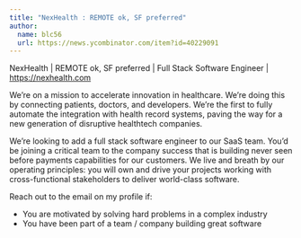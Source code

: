 ```yaml
---
title: "NexHealth : REMOTE ok, SF preferred"
author:
  name: blc56
  url: https://news.ycombinator.com/item?id=40229091
---
```

NexHealth | REMOTE ok, SF preferred | Full Stack Software Engineer | <a href="https:&#x2F;&#x2F;nexhealth.com" rel="nofollow">https:&#x2F;&#x2F;nexhealth.com</a>

We’re on a mission to accelerate innovation in healthcare. We’re doing this by connecting patients, doctors, and developers. We’re the first to fully automate the integration with health record systems, paving the way for a new generation of disruptive healthtech companies.

We’re looking to add a full stack software engineer to our SaaS team. You’d be joining a critical team to the company success that is building never seen before payments capabilities for our customers. We live and breath by our operating principles: you will own and drive your projects working with cross-functional stakeholders to deliver world-class software.

Reach out to the email on my profile if:
- You are motivated by solving hard problems in a complex industry
- You have been part of a team &#x2F; company building great software
